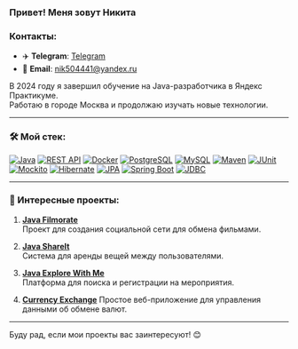 ### Привет! Меня зовут Никита

### Контакты:
- ✈️ **Telegram**: [Telegram](https://t.me/n_5041)
- 📧 **Email**: [nik504441@yandex.ru](mailto:nik504441@yandex.ru)


В 2024 году я завершил обучение на Java-разработчика в Яндекс Практикуме.  
Работаю в городе Москва и продолжаю изучать новые технологии.

---

### 🛠 Мой стек:

[![Java](https://img.shields.io/badge/Java-black?style=flat-square&logo=java&logoColor=white)](https://www.java.com) [![REST API](https://img.shields.io/badge/REST_API-lightblue?style=flat-square)](https://restfulapi.net/) [![Docker](https://img.shields.io/badge/Docker-blue?style=flat-square&logo=docker&logoColor=white)](https://www.docker.com/) [![PostgreSQL](https://img.shields.io/badge/PostgreSQL-blue?style=flat-square&logo=postgresql&logoColor=white)](https://www.postgresql.org/) [![MySQL](https://img.shields.io/badge/MySQL-darkblue?style=flat-square&logo=mysql&logoColor=white)](https://www.mysql.com/) [![Maven](https://img.shields.io/badge/Maven-C71A36?style=flat-square&logo=maven&logoColor=white)](https://maven.apache.org/) [![JUnit](https://img.shields.io/badge/JUnit-25A162?style=flat-square&logo=junit&logoColor=white)](https://junit.org/) [![Mockito](https://img.shields.io/badge/Mockito-8D3F36?style=flat-square&logo=mockito&logoColor=white)](https://site.mockito.org/) [![Hibernate](https://img.shields.io/badge/Hibernate-59666C?style=flat-square&logo=hibernate&logoColor=white)](https://hibernate.org/) [![JPA](https://img.shields.io/badge/JPA-6A4C1B?style=flat-square)](https://en.wikipedia.org/wiki/Java_Persistence_API) [![Spring Boot](https://img.shields.io/badge/Spring%20Boot-6DB33F?style=flat-square&logo=spring-boot&logoColor=white)](https://spring.io/projects/spring-boot) [![JDBC](https://img.shields.io/badge/JDBC-blue?style=flat-square)](https://www.oracle.com/database/technologies/appdev/jdbc.html)

---

### 🚀 Интересные проекты:

1. [**Java Filmorate**](https://github.com/Niks5041/java-filmorate.git)  
   Проект для создания социальной сети для обмена фильмами.

2. [**Java ShareIt**](https://github.com/Niks5041/java-shareit.git)  
   Система для аренды вещей между пользователями.

3. [**Java Explore With Me**](https://github.com/Niks5041/java-explore-with-me.git)  
   Платформа для поиска и регистрации на мероприятия.

4. [**Currency Exchange**](https://github.com/Niks5041/currencyExchange.git) 
   Простое веб-приложение для управления данными об обмене валют.   

---

Буду рад, если мои проекты вас заинтересуют! 😊
